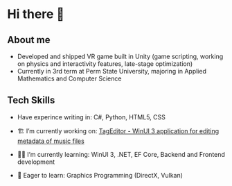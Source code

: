 # Hi there 👋

## About me

- Developed and shipped VR game built in Unity (game scripting, working on physics and interactivity features, late-stage optimization)
- Currently in 3rd term at Perm State University, majoring in Applied Mathematics and Computer Science

## Tech Skills

- Have experince writing in: C#, Python, HTML5, CSS

- 🏗️ I’m currently working on: [TagEditor -  WinUI 3 application for editing metadata of music files](https://github.com/danvlsv/TagEditor)
  
- 👨‍💻 I’m currently learning: WinUI 3, .NET, EF Core, Backend and Frontend development

- 🔎 Eager to learn: Graphics Programming (DirectX, Vulkan)



